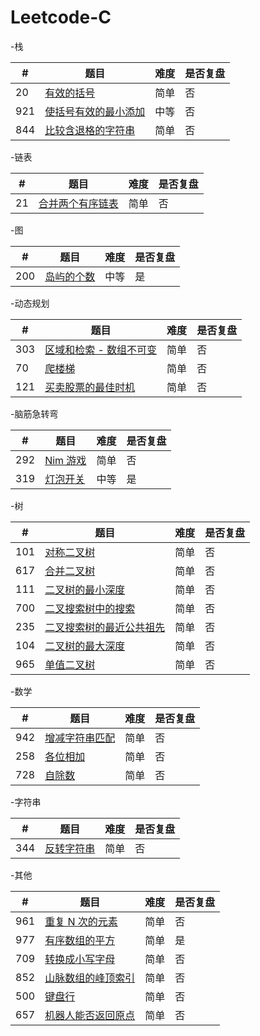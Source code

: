 # Leetcode-C

-栈

| # | 题目 | 难度 | 是否复盘 |
|---| ----- | -------- | ---------- |
|20|[有效的括号](https://leetcode-cn.com/problems/valid-parentheses/)|简单|否|
|921|[使括号有效的最小添加](https://leetcode-cn.com/problems/minimum-add-to-make-parentheses-valid/)|中等|否|
|844|[比较含退格的字符串](https://leetcode-cn.com/problems/backspace-string-compare/)|简单|否|

-链表

| # | 题目 | 难度 | 是否复盘 |
|---| ----- | -------- | ---------- |
|21|[合并两个有序链表](https://leetcode-cn.com/problems/merge-two-sorted-lists/)|简单|否|

-图

| # | 题目 | 难度 | 是否复盘 |
|---| ----- | -------- | ---------- |
|200|[岛屿的个数](https://leetcode-cn.com/problems/number-of-islands/)|中等|是|

-动态规划

| # | 题目 | 难度 | 是否复盘 |
|---| ----- | -------- | ---------- |
|303|[区域和检索 - 数组不可变](https://leetcode-cn.com/problems/range-sum-query-immutable/)|简单|否|
|70|[爬楼梯](https://leetcode-cn.com/problems/climbing-stairs/)|简单|否|
|121|[买卖股票的最佳时机](https://leetcode-cn.com/problems/best-time-to-buy-and-sell-stock/)|简单|否|

-脑筋急转弯

| # | 题目 | 难度 | 是否复盘 |
|---| ----- | -------- | ---------- |
|292|[Nim 游戏](https://leetcode-cn.com/problems/nim-game/)|简单|否|
|319|[灯泡开关](https://leetcode-cn.com/problems/number-of-islands/)|中等|是|

-树

| # | 题目 | 难度 | 是否复盘 |
|---| ----- | -------- | ---------- |
|101|[对称二叉树](https://leetcode-cn.com/problems/symmetric-tree/)|简单|否|
|617|[合并二叉树](https://leetcode-cn.com/problems/merge-two-binary-trees/)|简单|否|
|111|[二叉树的最小深度](https://leetcode-cn.com/problems/minimum-depth-of-binary-tree/)|简单|否|
|700|[二叉搜索树中的搜索](https://leetcode-cn.com/problems/search-in-a-binary-search-tree/)|简单|否|
|235|[二叉搜索树的最近公共祖先](https://leetcode-cn.com/problems/lowest-common-ancestor-of-a-binary-search-tree/)|简单|否|
|104|[二叉树的最大深度](https://leetcode-cn.com/problems/maximum-depth-of-binary-tree/)|简单|否|
|965|[单值二叉树](https://leetcode-cn.com/problems/univalued-binary-tree/)|简单|否|

-数学

| # | 题目 | 难度 | 是否复盘 |
|---| ----- | -------- | ---------- |
|942|[增减字符串匹配](https://leetcode-cn.com/problems/di-string-match/)|简单|否|
|258|[各位相加](https://leetcode-cn.com/problems/add-digits/)|简单|否|
|728|[自除数](https://leetcode-cn.com/problems/self-dividing-numbers/)|简单|否|

-字符串

| # | 题目 | 难度 | 是否复盘 |
|---| ----- | -------- | ---------- |
|344|[反转字符串](https://leetcode-cn.com/problems/reverse-string/)|简单|否|

-其他

| # | 题目 | 难度 | 是否复盘 |
|---| ----- | -------- | ---------- |
|961|[重复 N 次的元素](https://leetcode-cn.com/problems/n-repeated-element-in-size-2n-array/)|简单|否|
|977|[有序数组的平方](https://leetcode-cn.com/problems/squares-of-a-sorted-array/)|简单|是|
|709|[转换成小写字母](https://leetcode-cn.com/problems/to-lower-case/)|简单|否|
|852|[山脉数组的峰顶索引](https://leetcode-cn.com/problems/peak-index-in-a-mountain-array/)|简单|否|
|500|[键盘行](https://leetcode-cn.com/problems/keyboard-row/)|简单|否|
|657|[机器人能否返回原点](https://leetcode-cn.com/problems/robot-return-to-origin/)|简单|否|
